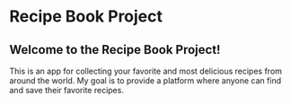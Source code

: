 # Recipe Book Project

## Welcome to the Recipe Book Project! 
This is an app for collecting your favorite and most delicious recipes from around the world. 
My goal is to provide a platform where anyone can find and save their favorite recipes.
